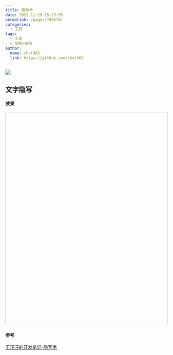 ```yaml
---
title: 隐写术
date: 2022-11-29 15:23:55
permalink: /pages/f04670/
categories: 
  + 工具
tags: 
  + 工具
  + 加密/解密
author: 
  name: chst365
  link: https://github.com/chst365
---
```

![](https://cdn.jsdelivr.net/gh/chst365/bolgImgs/imgs/topImgs/137.jpg)

## 文字隐写

#### 效果

<iframe style="width: 100%; height: 660px; border: 1px solid #ccc; " allowfullscreen="true" :src="$withBase('/demo/tools/steganography.html')"></iframe>

#### 参考

[王汪汪的开发笔记-隐写术](https://blog.shuaiqiang.wang/Steganography/text.html)
